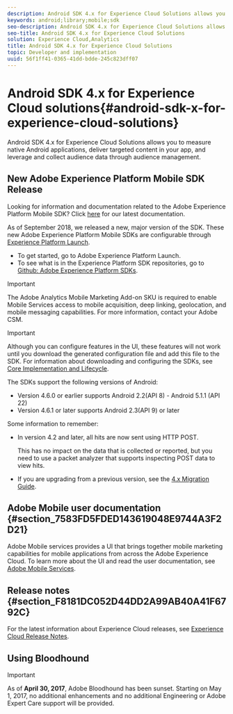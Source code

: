 ```yaml
---
description: Android SDK 4.x for Experience Cloud Solutions allows you to measure native Android applications, deliver targeted content in your app, and leverage and collect audience data through audience management.
keywords: android;library;mobile;sdk
seo-description: Android SDK 4.x for Experience Cloud Solutions allows you to measure native Android applications, deliver targeted content in your app, and leverage and collect audience data through audience management.
seo-title: Android SDK 4.x for Experience Cloud Solutions
solution: Experience Cloud,Analytics
title: Android SDK 4.x for Experience Cloud Solutions
topic: Developer and implementation
uuid: 56f1ff41-0365-41dd-bdde-245c823dff07
---
```


# Android SDK 4.x for Experience Cloud solutions{#android-sdk-x-for-experience-cloud-solutions}

Android SDK 4.x for Experience Cloud Solutions allows you to measure native Android applications, deliver targeted content in your app, and leverage and collect audience data through audience management.

## New Adobe Experience Platform Mobile SDK Release

Looking for information and documentation related to the Adobe Experience Platform Mobile SDK? Click [here](https://aep-sdks.gitbook.io/docs/) for our latest documentation.

As of September 2018, we released a new, major version of the SDK. These new Adobe Experience Platform Mobile SDKs are configurable through [Experience Platform Launch](https://www.adobe.com/experience-platform/launch.html).

* To get started, go to Adobe Experience Platform Launch.
* To see what is in the Experience Platform SDK repositories, go to [Github: Adobe Experience Platform SDKs](https://github.com/Adobe-Marketing-Cloud/acp-sdks).

>[!IMPORTANT]
>
>The Adobe Analytics Mobile Marketing Add-on SKU is required to enable Mobile Services access to mobile acquisition, deep linking, geolocation, and mobile messaging capabilities. For more information, contact your Adobe CSM.

>[!IMPORTANT]
>
>Although you can configure features in the UI, these features will not work until you download the generated configuration file and add this file to the SDK. For information about downloading and configuring the SDKs, see [Core Implementation and Lifecycle](/help/android/getting-started/dev-qs.md).

The SDKs support the following versions of Android:

* Version 4.6.0 or earlier supports Android 2.2(API 8) - Android 5.1.1 (API 22) 
* Version 4.6.1 or later supports Android 2.3(API 9) or later

Some information to remember:

* In version 4.2 and later, all hits are now sent using HTTP POST.

  This has no impact on the data that is collected or reported, but you need to use a packet analyzer that supports inspecting POST data to view hits.

* If you are upgrading from a previous version, see the [4.x Migration Guide](/help/android/getting-started/migration-v3.md).

## Adobe Mobile user documentation {#section_7583FD5FDED143619048E9744A3F2D21}

Adobe Mobile services provides a UI that brings together mobile marketing capabilities for mobile applications from across the Adobe Experience Cloud. To learn more about the UI and read the user documentation, see [Adobe Mobile Services](https://docs.adobe.com/content/help/en/mobile-services/using/home.html).

## Release notes {#section_F8181DC052D44DD2A99AB40A41F6792C}

For the latest information about Experience Cloud releases, see [Experience Cloud Release Notes](https://docs.adobe.com/content/help/en/release-notes/experience-cloud/current.html). 

## Using Bloodhound

>[!IMPORTANT]
>
>As of **April 30, 2017**, Adobe Bloodhound has been
sunset. Starting on May 1, 2017, no additional enhancements and no additional Engineering or Adobe Expert Care support will be provided. 
